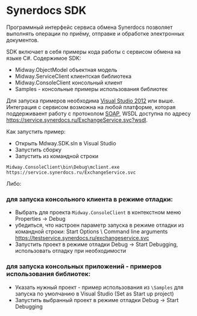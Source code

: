 # Synerdocs SDK
Программный интерфейс сервиса обмена Synerdocs позволяет выполнять операции по приёму, отправке и обработке электронных документов.

SDK включает в себя примеры кода работы с сервисом обмена на языке C#. Содержимое SDK:
 * Midway.ObjectModel объектная модель
 * Midway.ServiceClient клиентская библиотека
 * Midway.ConsoleClient консольный клиент
 * Samples - консольные примеры использования библиотек

Для запуска примеров необходима [Visual Studio 2012](https://www.microsoft.com/ru-ru/download/details.aspx?id=30678) или выше. Интеграция с сервисом возможна на любой платформе, которая поддерживаент работу с протоколом [SOAP](https://ru.wikipedia.org/wiki/SOAP), WSDL доступна по адресу https://service.synerdocs.ru/ExchangeService.svc?wsdl.

Как запустить пример:
 * Открыть Mdway.SDK.sln в Visual Studio
 * Запустить сборку
 * Запустить из командной строки 
```
Midway.ConsoleClient\bin\Debug\mclient.exe https://service.synerdocs.ru/ExchangeService.svc
```

Либо:

### для запуска консольного клиента в режиме отладки:

 * Выбрать для проекта ```Midway.ConsoleClient``` в контекстном меню Properties -> Debug 
 * убедиться, что настроен параметр запуска в режиме отладки из командной строки:
    Start Options \ Command line arguments     
	https://testservice.synerdocs.ru/exchangeservice.svc
 * Запустить проект в режиме отладки Debug -> Start Debugging, использовать отладку при необходимости

### для запуска консольных приложений - примеров использования библиотек:

 * Указать нужный проект - пример использования из ```\Samples``` для запуска по умолчанию в Visual Studio (Set as Start up project)
 * Запустить выбранный проект в режиме отладки Debug -> Start Debugging 
